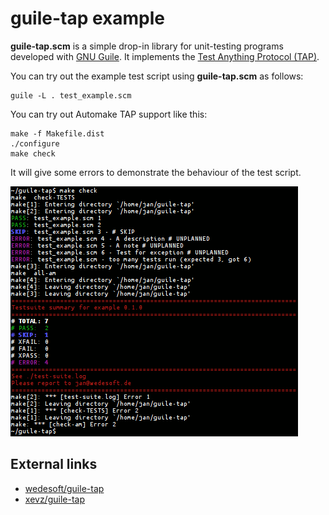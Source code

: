 # guile-tap example

**guile-tap.scm** is a simple drop-in library for unit-testing programs developed with [GNU Guile](http://www.gnu.org/software/guile/). It implements the [Test Anything Protocol (TAP)](https://testanything.org/).

You can try out the example test script using **guile-tap.scm** as follows:

```Shell
guile -L . test_example.scm
```

You can try out Automake TAP support like this:

```Shell
make -f Makefile.dist
./configure
make check
```

It will give some errors to demonstrate the behaviour of the test script.

![See picture for output of 'make check'](guile-tap.png)

## External links

* [wedesoft/guile-tap](https://github.com/wedesoft/guile-tap/)
* [xevz/guile-tap](https://github.com/xevz/guile-tap/)
